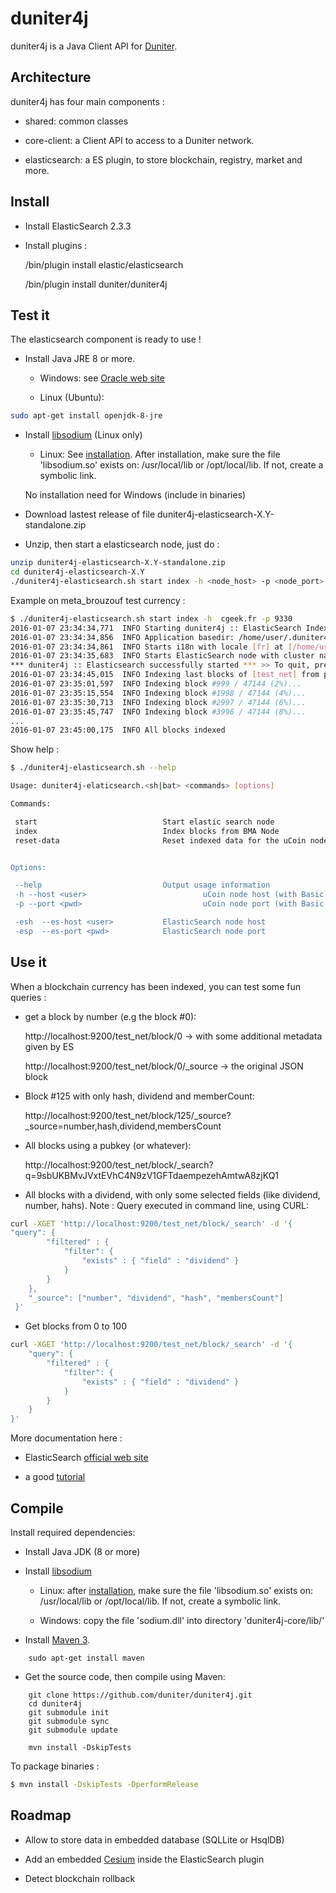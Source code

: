 duniter4j
======

duniter4j is a Java Client API for [Duniter](http://duniter.org).

## Architecture

duniter4j has four main components :

 - shared: common classes
 
 - core-client: a Client API to access to a Duniter network.
   
 - elasticsearch: a ES plugin, to store blockchain, registry, market and more.
    

## Install

 - Install ElasticSearch 2.3.3
 
 - Install plugins :
 
   /bin/plugin install elastic/elasticsearch
   
   /bin/plugin install duniter/duniter4j


## Test it



The elasticsearch component is ready to use !

 - Install Java JRE 8 or more.
 
    - Windows: see [Oracle web site](http://oracle.com/java/index.html)
    
    - Linux (Ubuntu):
 
```bash
sudo apt-get install openjdk-8-jre 
```

 - Install [libsodium](https://download.libsodium.org/doc/index.html) (Linux only)
  
     - Linux: See [installation](https://download.libsodium.org/doc/installation/index.html). After installation, make sure the file 'libsodium.so' 
       exists on: /usr/local/lib or /opt/local/lib. If not, create a symbolic link.
       
    No installation need for Windows (include in binaries) 
  
 - Download lastest release of file duniter4j-elasticsearch-X.Y-standalone.zip
 
 - Unzip, then start a elasticsearch node, just do :
 
```bash
unzip duniter4j-elasticsearch-X.Y-standalone.zip
cd duniter4j-elasticsearch-X.Y
./duniter4j-elasticsearch.sh start index -h <node_host> -p <node_port>
```

Example on meta_brouzouf test currency :

```bash
$ ./duniter4j-elasticsearch.sh start index -h  cgeek.fr -p 9330
2016-01-07 23:34:34,771  INFO Starting duniter4j :: ElasticSearch Indexer with arguments [start, index, -h, metab.ucoin.io, -p, 9201]
2016-01-07 23:34:34,856  INFO Application basedir: /home/user/.duniter4j-elasticsearch
2016-01-07 23:34:34,861  INFO Starts i18n with locale [fr] at [/home/user/.duniter4j-elasticsearch/data/i18n]
2016-01-07 23:34:35,683  INFO Starts ElasticSearch node with cluster name [duniter4j-elasticsearch] at [/home/user/.duniter4j-elasticsearch/data].
*** duniter4j :: Elasticsearch successfully started *** >> To quit, press [Q] or enter
2016-01-07 23:34:45,015  INFO Indexing last blocks of [test_net] from peer [cgeek.fr:9330]
2016-01-07 23:35:01,597  INFO Indexing block #999 / 47144 (2%)...
2016-01-07 23:35:15,554  INFO Indexing block #1998 / 47144 (4%)...
2016-01-07 23:35:30,713  INFO Indexing block #2997 / 47144 (6%)...
2016-01-07 23:35:45,747  INFO Indexing block #3996 / 47144 (8%)...
...
2016-01-07 23:45:00,175  INFO All blocks indexed 
```

Show help :

```bash
$ ./duniter4j-elasticsearch.sh --help

Usage: duniter4j-elaticsearch.<sh|bat> <commands> [options]

Commands:

 start                            Start elastic search node
 index                            Index blocks from BMA Node
 reset-data                       Reset indexed data for the uCoin node's currency


Options:

 --help                           Output usage information
 -h --host <user>                          uCoin node host (with Basic Merkled API)
 -p --port <pwd>                           uCoin node port (with Basic Merkled API)

 -esh  --es-host <user>           ElasticSearch node host
 -esp  --es-port <pwd>            ElasticSearch node port

```

## Use it

When a blockchain currency has been indexed, you can test some fun queries :

 - get a block by number (e.g the block #0):
    
    http://localhost:9200/test_net/block/0 -> with some additional metadata given by ES
    
    http://localhost:9200/test_net/block/0/_source -> the original JSON block
        
 - Block #125 with only hash, dividend and memberCount:
 
    http://localhost:9200/test_net/block/125/_source?_source=number,hash,dividend,membersCount
      
 - All blocks using a pubkey (or whatever):
 
    http://localhost:9200/test_net/block/_search?q=9sbUKBMvJVxtEVhC4N9zV1GFTdaempezehAmtwA8zjKQ1
       
 - All blocks with a dividend, with only some selected fields (like dividend, number, hahs).
   Note : Query executed in command line, using CURL:

```bash
curl -XGET 'http://localhost:9200/test_net/block/_search' -d '{
"query": {
        "filtered" : {
            "filter": {
                "exists" : { "field" : "dividend" }
            }
        }
    },
    "_source": ["number", "dividend", "hash", "membersCount"]
 }'
```
        
 - Get blocks from 0 to 100 

```bash
curl -XGET 'http://localhost:9200/test_net/block/_search' -d '{
    "query": {
        "filtered" : {
            "filter": {
                "exists" : { "field" : "dividend" }
            }
        }
    }
}'
```


More documentation here :

  - ElasticSearch [official web site](http://www.elastic.co/guide/en/elasticsearch/reference/1.3/docs-get.html#get-source-filtering)
  
  - a good [tutorial](http://okfnlabs.org/blog/2013/07/01/elasticsearch-query-tutorial.html) 


## Compile
 
 Install required dependencies:
 
  - Install Java JDK (8 or more) 
  
  - Install [libsodium](http://doc.libsodium.org/installation/index.html)
 
    - Linux: after [installation](http://doc.libsodium.org/installation/index.html), make sure the file 'libsodium.so' exists on: /usr/local/lib or /opt/local/lib.
      If not, create a symbolic link.
 
    - Windows: copy the file 'sodium.dll' into directory 'duniter4j-core/lib/'
 
  - Install [Maven 3](http://maven.apache.org/).
```
    sudo apt-get install maven
```
 
  - Get the source code, then compile using Maven:

```
	git clone https://github.com/duniter/duniter4j.git
	cd duniter4j
	git submodule init
	git submodule sync
	git submodule update
	
    mvn install -DskipTests
```
 
 To package binaries :

```bash
$ mvn install -DskipTests -DperformRelease
```

## Roadmap

 - Allow to store data in embedded database (SQLLite or HsqlDB) 
 
 - Add an embedded [Cesium](https://www.github.com/duniter/cesium) inside the ElasticSearch plugin 

 - Detect blockchain rollback
